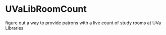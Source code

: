 # UVaLibRoomCount
figure out a way to provide patrons with a live count of study rooms at UVa Libraries
